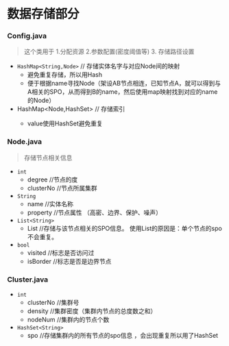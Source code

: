 # 数据存储部分

### Config.java

> 这个类用于 1.分配资源  2.参数配置(密度阈值等)  3. 存储路径设置

- `HashMap<String,Node>` // 存储实体名字与对应Node间的映射
    - 避免重复存储，所以用Hash
    - 便于根据name寻找Node（架设AB节点相连，已知节点A，就可以得到与A相关的SPO，从而得到B的name，然后使用map映射找到对应的name的Node）
- HashMap<Node,HashSet<Cluster>>  // 存储索引
    - value使用HashSet避免重复

### Node.java

> 存储节点相关信息

- ```int ```
    - degree  //节点的度
    - clusterNo //节点所属集群
- ```String```
    - name //实体名称
    - property  //节点属性 （高密、边界、保护、噪声）
- ```List<String>```
    - List  //存储与该节点相关的SPO信息。 使用List的原因是：单个节点的spo不会重复。
- `bool`
    - visited //标志是否访问过
    - isBorder //标志是否是边界节点



### Cluster.java

- `int`
    - clusterNo  //集群号
    - density //集群密度（集群内节点的总度数之和）
    - nodeNum //集群内的节点个数
- `HashSet<String>`
    - spo //存储集群内的所有节点的spo信息 ，会出现重复所以用了HashSet

